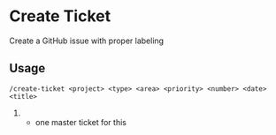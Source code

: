 # Create Ticket

Create a GitHub issue with proper labeling

## Usage
```
/create-ticket <project> <type> <area> <priority> <number> <date> <title>
```
1. - one master ticket for this <title>, with reference to git issue # of sub-tickets.
2. - where each sub-ticket is each high level task is a ticket with subtasks, with reference to its master git issue #.

## Parameters
- **project**: PNX, MOS
- **type**: feat, fix, chore, docs, test, perf, sec, refactor  
- **area**: ui, backend, ml, compliance
- **priority**: critical/high (p0), medium (p1), low (p2)
- **#'of #" where #" is the total number of tickets created for this <title>, and #' is the sequential number of the ticket within the <title>.
- **date**: YYMMDD
- **title**: Brief issue description (quotes not needed)

## Examples
```
/create-ticket [PNX][feat][ui][p1][1of3][250730] Add glucose chart tooltips
/create-ticket [mos][fix][backend][p0][2of5][250801] critical Database connection issue
/create-ticket [pnx][chore][ml][p2][3of4][250812] Update model training scripts
```

## Command Implementation
```bash
PROJECT=$1
TYPE=$2
AREA=$3
PRIORITY=$4
NUMBER=$5
shift 4
TITLE="$*"

if [ "$PROJECT" = "phoenix" ]; then
    PREFIX="PNX"
elif [ "$PROJECT" = "monsteros" ]; then
    PREFIX="MOS"
else
    echo "❌ Invalid project. Use: phoenix or monsteros"
    exit 1
fi

ISSUE_TITLE="[$PREFIX][$TYPE][$AREA][$PRIORITY][$NUMBER]: $TITLE"

BODY="## Description
$TITLE

## Acceptance Criteria
- [ ] TODO: Define acceptance criteria

## Technical Notes
TODO: Add technical implementation notes

## Priority
$PRIORITY"

gh issue create \
  --title "$ISSUE_TITLE" \
  --body "$BODY" \
  --label "project:$PROJECT" \
  --label "priority:$PRIORITY" \
  --label "area:$AREA" \
  --label "status:ready" \
  --label "enhancement"

echo "✅ $PROJECT issue created: $ISSUE_TITLE"
```
